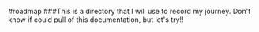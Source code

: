 #roadmap
###This is a directory that I will use to record my journey. Don't know if could pull of this documentation, but let's try!!
